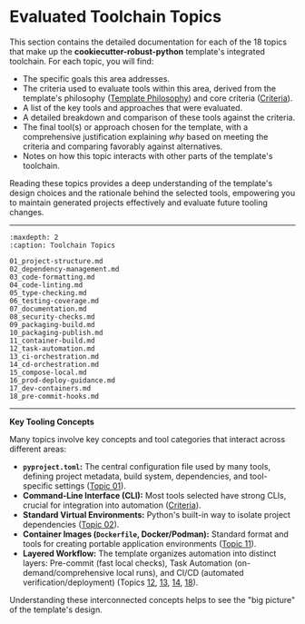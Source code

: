 # Evaluated Toolchain Topics

This section contains the detailed documentation for each of the 18 topics that make up the **cookiecutter-robust-python** template's integrated toolchain. For each topic, you will find:

*   The specific goals this area addresses.
*   The criteria used to evaluate tools within this area, derived from the template's philosophy ([Template Philosophy](../philosophy.md)) and core criteria ([Criteria](../criteria.md)).
*   A list of the key tools and approaches that were evaluated.
*   A detailed breakdown and comparison of these tools against the criteria.
*   The final tool(s) or approach chosen for the template, with a comprehensive justification explaining *why* based on meeting the criteria and comparing favorably against alternatives.
*   Notes on how this topic interacts with other parts of the template's toolchain.

Reading these topics provides a deep understanding of the template's design choices and the rationale behind the selected tools, empowering you to maintain generated projects effectively and evaluate future tooling changes.

---

```{toctree}
:maxdepth: 2
:caption: Toolchain Topics

01_project-structure.md
02_dependency-management.md
03_code-formatting.md
04_code-linting.md
05_type-checking.md
06_testing-coverage.md
07_documentation.md
08_security-checks.md
09_packaging-build.md
10_packaging-publish.md
11_container-build.md
12_task-automation.md
13_ci-orchestration.md
14_cd-orchestration.md
15_compose-local.md
16_prod-deploy-guidance.md
17_dev-containers.md
18_pre-commit-hooks.md
```
---

**Key Tooling Concepts**

Many topics involve key concepts and tool categories that interact across different areas:

*   **`pyproject.toml`:** The central configuration file used by many tools, defining project metadata, build system, dependencies, and tool-specific settings ([Topic 01](01_project-structure.md)).
*   **Command-Line Interface (CLI):** Most tools selected have strong CLIs, crucial for integration into automation ([Criteria](criteria.md)).
*   **Standard Virtual Environments:** Python's built-in way to isolate project dependencies ([Topic 02](02_dependency-management.md)).
*   **Container Images (`Dockerfile`, Docker/Podman):** Standard format and tools for creating portable application environments ([Topic 11](11_container-build.md)).
*   **Layered Workflow:** The template organizes automation into distinct layers: Pre-commit (fast local checks), Task Automation (on-demand/comprehensive local runs), and CI/CD (automated verification/deployment) (Topics [12](12_task-automation.md), [13](13_ci-orchestration.md), [14](14_cd-orchestration.md), [18](18_pre-commit-hooks.md)).

Understanding these interconnected concepts helps to see the "big picture" of the template's design.
